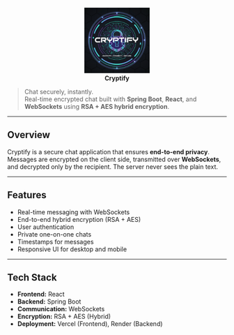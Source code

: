 <p align="center">
  <img src="logo.png" alt="Cryptify Logo" width="150"/>
  <br>
  <b>Cryptify</b>
</p>

> Chat securely, instantly.  
> Real-time encrypted chat built with **Spring Boot**, **React**, and **WebSockets** using **RSA + AES hybrid encryption**.

---

## Overview

Cryptify is a secure chat application that ensures **end-to-end privacy**. Messages are encrypted on the client side, transmitted over **WebSockets**, and decrypted only by the recipient. The server never sees the plain text.

---

## Features

- Real-time messaging with WebSockets  
- End-to-end hybrid encryption (RSA + AES)  
- User authentication  
- Private one-on-one chats  
- Timestamps for messages  
- Responsive UI for desktop and mobile  

---

## Tech Stack

- **Frontend:** React  
- **Backend:** Spring Boot  
- **Communication:** WebSockets  
- **Encryption:** RSA + AES (Hybrid)  
- **Deployment:** Vercel (Frontend), Render (Backend)  
